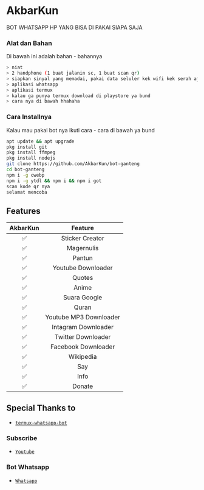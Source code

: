 # AkbarKun
BOT WHATSAPP HP YANG BISA DI PAKAI SIAPA SAJA

### Alat dan Bahan
Di bawah ini adalah bahan - bahannya
```bash
> niat
> 2 handphone (1 buat jalanin sc, 1 buat scan qr)
> siapkan sinyal yang memadai, pakai data seluler kek wifi kek serah aja.
> aplikasi whatsapp
> aplikasi termux
> kalau ga punya termux download di playstore ya bund
> cara nya di bawah hhahaha
```

### Cara Installnya
Kalau mau pakai bot nya ikuti cara - cara di bawah ya bund
```bash
apt update && apt upgrade
pkg install git
pkg install ffmpeg
pkg install nodejs
git clone https://github.com/AkbarKun/bot-ganteng
cd bot-ganteng
npm i -g cwebp
npm i -g ytdl && npm i && npm i got
scan kode qr nya
selamat mencoba
```

## Features

| AkbarKun       |                Feature           |
| :-----------: | :--------------------------------: |
|       ✅       | Sticker Creator                  |
|       ✅       | Magernulis                       |
|       ✅       | Pantun                           |
|       ✅       | Youtube Downloader               |
|       ✅       | Quotes                           |
|       ✅       | Anime                            |
|       ✅       | Suara Google                     |
|       ✅       | Quran                            |
|       ✅       | Youtube MP3 Downloader           |
|       ✅       | Intagram Downloader              |
|       ✅       | Twitter Downloader               |
|       ✅       | Facebook Downloader              |
|       ✅       | Wikipedia                        |
|       ✅       | Say                              |
|       ✅       | Info                             |
|       ✅       | Donate                           |

## Special Thanks to
* [`termux-whatsapp-bot`](https://github.com/fdciabdul/termux-whatsapp-bot)

### Subscribe
* [`Youtube`](https://www.youtube.com/channel/UCHhmIhtE_xcSe8HGIUGyHUw)

### Bot Whatsapp
* [`Whatsapp`](https://Wa.me/+12028713211)




